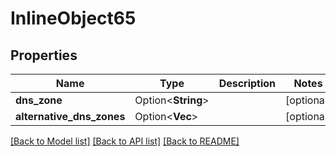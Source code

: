 # InlineObject65

## Properties

Name | Type | Description | Notes
------------ | ------------- | ------------- | -------------
**dns_zone** | Option<**String**> |  | [optional]
**alternative_dns_zones** | Option<**Vec<String>**> |  | [optional]

[[Back to Model list]](../README.md#documentation-for-models) [[Back to API list]](../README.md#documentation-for-api-endpoints) [[Back to README]](../README.md)


